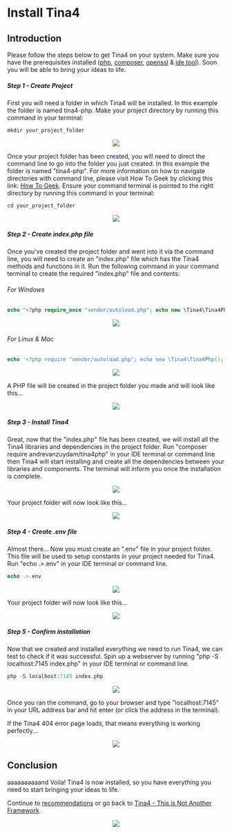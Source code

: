 <!--
// Tina4 : This Is Not Another Framework
// Created with : PHPStorm
// User : andrevanzuydam
// Copyright (C)
// Contact : andre@codeinfinity.co.za
-->
# Install Tina4

## Introduction

Please follow the steps below to get Tina4 on your system. Make sure you have the prerequisites installed ([php](install-php.md), [composer](install-composer.md), [openssl](install-openssl.md) & [ide tool](install-ide.md)). Soon you will be able to bring your ideas to life. 

##### Step 1 - Create Project

First you will need a folder in which Tina4 will be installed. In this example the folder is named tina4-php. Make your project directory by running this command in your terminal:

```shell script
mkdir your_project_folder
```
   
<div align="center" alt="Create Directory">
    <img src="images/directory2.png">
</div>

Once your project folder has been created, you will need to direct the command line to go into the folder you just created. In this example the folder is named "tina4-php".
For more information on how to navigate directories with command line, please visit How To Geek by clicking this link: [How To Geek](https://www.howtogeek.com/659411/how-to-change-directories-in-command-prompt-on-windows-10/).
Ensure your command terminal is pointed to the right directory by running this command in your terminal:
    
```shell script
cd your_project_folder
```
      
<div align="center" alt="CMD Directory">
    <img src="images/directory.png">
</div>

##### Step 2 - Create index.php file 

Once you've created the project folder and went into it via the command line, you will need to create an "index.php" file which has the Tina4 methods and functions in it. Run the following command in your command terminal to create the required "index.php" file and contents:

###### For Windows 

```php
echo ^<?php require_once "vendor/autoload.php"; echo new \Tina4\Tina4Php(); ^ > index.php
```

<div align="center" alt="Create index file for Windows">
    <img src="images/indexfile.png">
</div>

###### For Linux & Mac 

```php
echo '<?php require "vendor/autoload.php"; echo new \Tina4\Tina4Php();' > index.php
```
    
<div align="center" alt="Create index file for Linux & Mac">
    <img src="images/indexfile1.png">
</div>

A PHP file will be created in the project folder you made and will look like this... 

<div align="center" alt="Created index file">
    <img src="images/indexfile2.png">
</div>

##### Step 3 - Install Tina4 

Great, now that the "index.php" file has been created, we will install all the Tina4 libraries and dependencies in the project folder. Run "composer require andrevanzuydam/tina4php" in your IDE terminal or command line then Tina4 will start installing and create all the dependencies between your libraries and components. The terminal will inform you once the installation is complete. 

<div align="center" alt="Composer Command">
    <img src="images/directory1.png">
</div>

Your project folder will now look like this... 

<div align="center" alt="Folder">
    <img src="images/folder.png">
</div>

##### Step 4 - Create .env file

Almost there... Now you must create an ".env" file in your project folder. This file will be used to setup constants in your project needed for Tina4. Run "echo .>.env" in your IDE terminal or command line.

```php
echo .>.env
```
    
<div align="center" alt="Env Command">
    <img src="images/envfile.png">
</div> 

Your project folder will now look like this... 

<div align="center" alt="Folder">
    <img src="images/folder1.png">
</div>

##### Step 5 - Confirm installation

Now that we created and installed everything we need to run Tina4, we can test to check if it was successful. Spin up a webserver by running "php -S localhost:7145 index.php" in your IDE terminal or command line.

```php
php -S localhost:7145 index.php
```

<div align="center" alt="Spin up WebServer">
    <img src="images/webserver.png">
</div>

Once you ran the command, go to your browser and type "localhost:7145" in your URL address bar and hit enter (or click the address in the terminal). 

If the Tina4 404 error page loads, that means everything is working perfectly...

<div align="center" alt="Error">
    <img src="images/tinaerror.png">
</div>

## Conclusion

aaaaaaaaaand Voila! Tina4 is now installed, so you have everything you need to start bringing your ideas to life.   

Continue to [recommendations](/recommendations/) or go back to [Tina4 - This is Not Another Framework](/).

<div align="center" alt="Tina4">
    <img src="images/ms-icon-310x310.png">
</div>